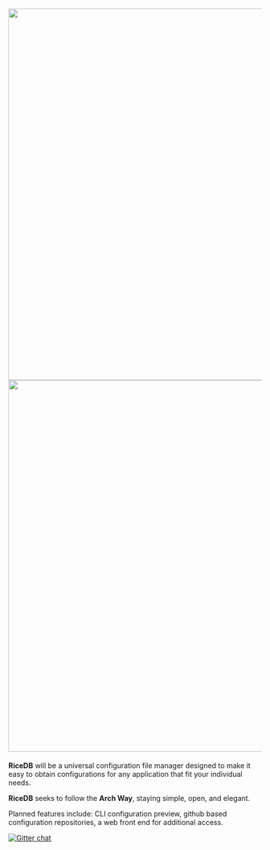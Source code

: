 <h1 align="center">
<sub>
<img src="http://i.imgur.com/FvQ3Lvx.png"
      width="740">
      <img src="http://i.imgur.com/QR1AaJi.png"
      width="740">
</sub>
</h1>
<strong>RiceDB</strong> will be a universal configuration file manager 
designed to make it easy to obtain configurations for any application 
that fit your individual needs.

<strong>RiceDB</strong> seeks to follow the <strong>Arch Way</strong>, 
staying simple, open, and elegant.

Planned features include: CLI configuration preview, github based 
configuration repositories, a web front end for additional access.

[![Gitter 
chat](https://badges.gitter.im/gitterHQ/gitter.png)](https://gitter.im/nih0/logos)

